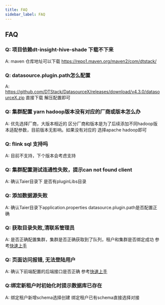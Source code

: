 ```yaml
---
title: FAQ
sidebar_label: FAQ
---
```



## FAQ

### Q: 项目依赖dt-insight-hive-shade 下载不下来
A: maven 仓库地址可以下载 https://repo1.maven.org/maven2/com/dtstack/

### Q: datasource.plugin.path怎么配置
A: https://github.com/DTStack/DatasourceX/releases/download/v4.3.0/datasourceX.zip 直接下载 解压配置即可

### Q: 集群配置 yarn hadoop版本没有对应的厂商或版本怎么办
A: 优先选择厂商，大版本相近的 区分厂商和版本是为了后续添加不同hadoop版本适配参数，目前版本无影响。如果没有对应的 选择apache hadoop即可

### Q: flink sql 支持吗
A: 目前不支持，下个版本会考虑支持

### Q: 集群配置测试连通性失败，提示can not found client
A: 确认Taier目录下 是否有pluginLibs目录

### Q: 添加数据源失败
A: 确认Taier目录下application.properties datasource.plugin.path是否配置正确

### Q: 获取目录失败,清联系管理员
A: 是否正确配置集群，集群是否正确获取到了队列，租户和集群是否绑定成功 参考[快速上手](./quickstart/start.md)

### Q: 页面访问报错, 无法登陆用户
A: 确认下前端配置的后端接口是否正确 参考[快速上手](./quickstart/deploy/web.md)

### Q:绑定新租户时初始化时提示数据库已存在
A: 绑定租户新增schema选择创建 绑定租户已有schema直接选择对接 


